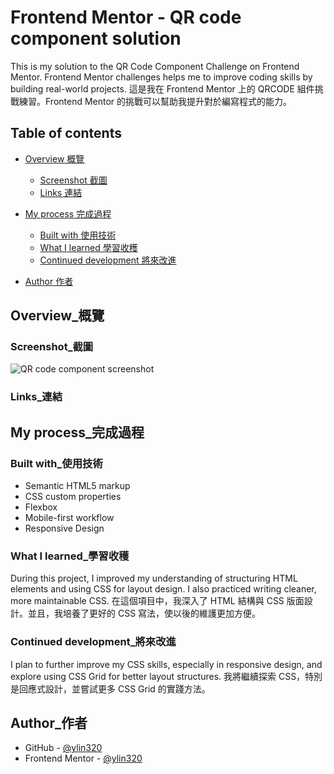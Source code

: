 # Frontend Mentor - QR code component solution

This is my solution to the QR Code Component Challenge on Frontend Mentor. Frontend Mentor challenges helps me to improve coding skills by building real-world projects.
這是我在 Frontend Mentor 上的 QRCODE 組件挑戰練習。Frontend Mentor 的挑戰可以幫助我提升對於編寫程式的能力。

## Table of contents

- [Overview 概覽](#overview_概覽)
  - [Screenshot 截圖](#screenshot_截圖)
  - [Links 連結](#links_連結)
- [My process 完成過程](#my-process_完成過程)

  - [Built with 使用技術](#built-with_使用技術)
  - [What I learned 學習收穫](#what-i-learned_學習收穫)
  - [Continued development 將來改進](#continued-development_將來改進)

- [Author 作者](#author作者)

## Overview\_概覽

### Screenshot\_截圖

![QR code component screenshot](./screenshot.jpg)

### Links\_連結

<!-- - Solution URL: [Add solution URL here](https://your-solution-url.com) -->
<!-- - Live Site URL: [Add live site URL here](https://your-live-site-url.com) -->

## My process\_完成過程

### Built with\_使用技術

- Semantic HTML5 markup
- CSS custom properties
- Flexbox
- Mobile-first workflow
- Responsive Design

### What I learned\_學習收穫

During this project, I improved my understanding of structuring HTML elements and using CSS for layout design. I also practiced writing cleaner, more maintainable CSS.
在這個項目中，我深入了 HTML 結構與 CSS 版面設計。並且，我培養了更好的 CSS 寫法，使以後的維護更加方便。

### Continued development\_將來改進

I plan to further improve my CSS skills, especially in responsive design, and explore using CSS Grid for better layout structures.
我將繼續探索 CSS，特別是回應式設計，並嘗試更多 CSS Grid 的實踐方法。

## Author\_作者

- GitHub - [@ylin320](https://github.com/ylin320)
- Frontend Mentor - [@ylin320](https://www.frontendmentor.io/profile/ylin320)
